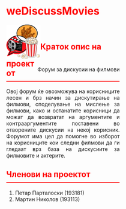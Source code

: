 
<h1 style="color: red">weDiscussMovies</h1>
<div style="float: left; width: 60%;">

<img src="/img/logo.png" style="display: block; float:left; height: auto; width: 30%;" align="right" alt="q">
<h4 style="display: block; font-weight: normal; text-align: justify; float: right">Форум за дискусии на филмови</h4><br>
<h2 style="padding-bottom: 8px; border-bottom: 2px solid red; color: red">Краток опис на проектот</h2>
<p style="text-align: justify">
Овој форум ќе овозможува на корисниците лесен и брз начин за дискутирање на филмови, споделување на мислење за филмови, како и останатите корисници да можат да возвратат на аргументите и контрааргументите поставени во отворените дискусии на некој корисник. Форумот има цел да помогне во изборот на корисниците кои следни филмови да ги гледаат врз база на дискусиите за филмовите и актерите.
</p>

<h2 style="padding-bottom: 8px; border-bottom: 2px solid red; color: red">Членови на проектот</h2>
<ol>
	<li>Петар Парталоски (193181)</li>
	<li>Мартин Николов (193113)</li>
</ol>
</div>
